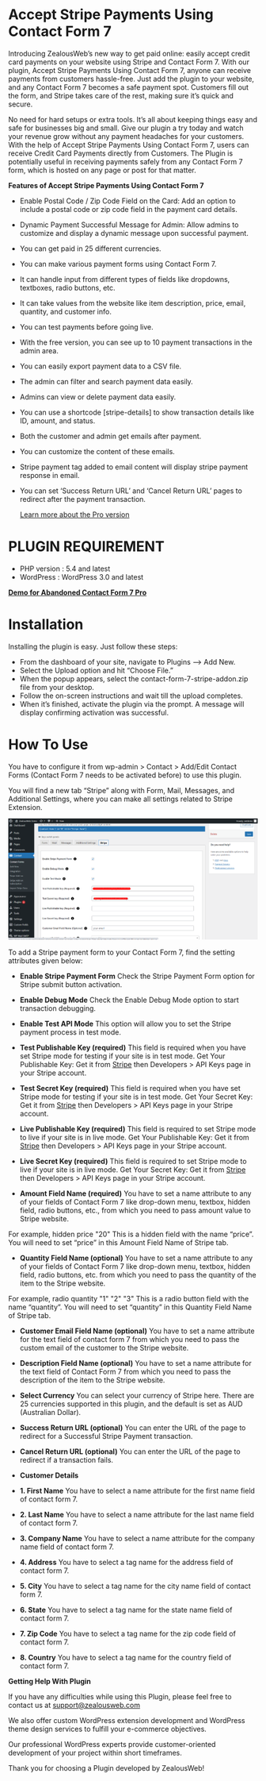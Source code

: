 # Accept Stripe Payments Using Contact Form 7
Introducing ZealousWeb’s new way to get paid online: easily accept credit card payments on your website using Stripe and Contact Form 7. With our plugin, Accept Stripe Payments Using Contact Form 7, anyone can receive payments from customers hassle-free. Just add the plugin to your website, and any Contact Form 7 becomes a safe payment spot. Customers fill out the form, and Stripe takes care of the rest, making sure it’s quick and secure.

No need for hard setups or extra tools. It’s all about keeping things easy and safe for businesses big and small. Give our plugin a try today and watch your revenue grow without any payment headaches for your customers.
With the help of Accept Stripe Payments Using Contact Form 7, users can receive Credit Card Payments directly from Customers. The Plugin is potentially useful in receiving payments safely from any Contact Form 7 form, which is hosted on any page or post for that matter.

**Features of Accept Stripe Payments Using Contact Form 7**

- Enable Postal Code / Zip Code Field on the Card: Add an option to include a postal code or zip code field in the payment card details.
- Dynamic Payment Successful Message for Admin: Allow admins to customize and display a dynamic message upon successful payment.
- You can get paid in 25 different currencies.
- You can make various payment forms using Contact Form 7.
- It can handle input from different types of fields like dropdowns, textboxes, radio buttons, etc.
- It can take values from the website like item description, price, email, quantity, and customer info.
- You can test payments before going live.
- With the free version, you can see up to 10 payment transactions in the admin area.
- You can easily export payment data to a CSV file.
- The admin can filter and search payment data easily.
- Admins can view or delete payment data easily.
- You can use a shortcode [stripe-details] to show transaction details like ID, amount, and status.
- Both the customer and admin get emails after payment.
- You can customize the content of these emails.
- Stripe payment tag added to email content will display stripe payment response in email.
- You can set ‘Success Return URL’ and ‘Cancel Return URL’ pages to redirect after the payment transaction.

  [Learn more about the Pro version](https://store.zealousweb.com/accept-stripe-payments-using-contact-form-7-pro)

# PLUGIN REQUIREMENT
- PHP version : 5.4 and latest
- WordPress : WordPress 3.0 and latest

<strong>[Demo for Abandoned Contact Form 7 Pro](https://demo.zealousweb.com/wordpress-plugins/accept-stripe-payments-using-contact-form-7/)</strong>

# Installation
Installing the plugin is easy. Just follow these steps:

- From the dashboard of your site, navigate to Plugins –> Add New.
- Select the Upload option and hit “Choose File.”
-  When the popup appears, select the contact-form-7-stripe-addon.zip file from your desktop.
- Follow the on-screen instructions and wait till the upload completes.
- When it’s finished, activate the plugin via the prompt. A message will display confirming activation was successful.

# How To Use
You have to configure it from wp-admin > Contact > Add/Edit Contact Forms (Contact Form 7 needs to be activated before) to use this plugin.

You will find a new tab “Stripe” along with Form, Mail, Messages, and Additional Settings, where you can make all settings related to Stripe Extension.

![Screenshot](resources/img/stripe.png)

To add a Stripe payment form to your Contact Form 7, find the setting attributes given below:

- **Enable Stripe Payment Form**
 Check the Stripe Payment Form option for Stripe submit button activation.
 
 - **Enable Debug Mode**
 Check the Enable Debug Mode option to start transaction debugging.
 
  - **Enable Test API Mode**
 This option will allow you to set the Stripe payment process in test mode.
 
   - **Test Publishable Key (required)**
 This field is required when you have set Stripe mode for testing if your site is in test mode.
Get Your Publishable Key:
Get it from [Stripe](https://dashboard.stripe.com/login) then Developers > API Keys page in your Stripe account.

- **Test Secret Key (required)**
This field is required when you have set Stripe mode for testing if your site is in test mode.
Get Your Secret Key:
Get it from [Stripe](https://dashboard.stripe.com/login) then Developers > API Keys page in your Stripe account.

- **Live Publishable Key (required)**
This field is required to set Stripe mode to live if your site is in live mode.
Get Your Publishable Key:
Get it from [Stripe](https://dashboard.stripe.com/login) then Developers > API Keys page in your Stripe account.

- **Live Secret Key (required)**
This field is required to set Stripe mode to live if your site is in live mode.
Get Your Secret Key:
Get it from [Stripe](https://dashboard.stripe.com/login) then Developers > API Keys page in your Stripe account.

- **Amount Field Name (required)**
You have to set a name attribute to any of your fields of Contact Form 7 like drop-down menu, textbox, hidden field, radio buttons, etc., from which you need to pass amount value to Stripe website.

For example, hidden price "20" This is a hidden field with the name “price”. You will need to set “price” in this Amount Field Name of Stripe tab.

- **Quantity Field Name (optional)**
You have to set a name attribute to any of your fields of Contact Form 7 like drop-down menu, textbox, hidden field, radio buttons, etc. from which you need to pass the quantity of the item to the Stripe website.

For example, radio quantity "1" "2" "3" This is a radio button field with the name “quantity”. You will need to set “quantity” in this Quantity Field Name of Stripe tab.

- **Customer Email Field Name (optional)**
You have to set a name attribute for the text field of contact form 7 from which you need to pass the custom email of the customer to the Stripe website.

- **Description Field Name (optional)**
You have to set a name attribute for the text field of Contact Form 7 from which you need to pass the description of the item to the Stripe website.

- **Select Currency**
You can select your currency of Stripe here. There are 25 currencies supported in this plugin, and the default is set as AUD (Australian Dollar).

- **Success Return URL (optional)**
You can enter the URL of the page to redirect for a Successful Stripe Payment transaction.

- **Cancel Return URL (optional)**
You can enter the URL of the page to redirect if a transaction fails.

- **Customer Details**
- **1. First Name**
You have to select a name attribute for the first name field of contact form 7.

- **2. Last Name**
You have to select a name attribute for the last name field of contact form 7.

- **3. Company Name**
You have to select a name attribute for the company name field of contact form 7.

- **4. Address**
You have to select a tag name for the address field of contact form 7.

- **5. City**
You have to select a tag name for the city name field of contact form 7.

- **6. State**
You have to select a tag name for the state name field of contact form 7.

- **7. Zip Code**
You have to select a tag name for the zip code field of contact form 7.

- **8. Country**
You have to select a tag name for the country field of contact form 7.

**Getting Help With Plugin**

If you have any difficulties while using this Plugin, please feel free to contact us at support@zealousweb.com

We also offer custom WordPress extension development and WordPress theme design services to fulfill your e-commerce objectives.

Our professional WordPress experts provide customer-oriented development of your project within short timeframes.

Thank you for choosing a Plugin developed by ZealousWeb!
